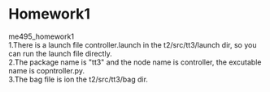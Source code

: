 # Homework1
me495_homework1  
1.There is a launch file controller.launch in the t2/src/tt3/launch dir, so you can run the launch file directly.  
2.The package name is "tt3" and the node name is controller, the excutable name is copntroller.py.  
3.The bag file is ion the t2/src/tt3/bag dir.  
